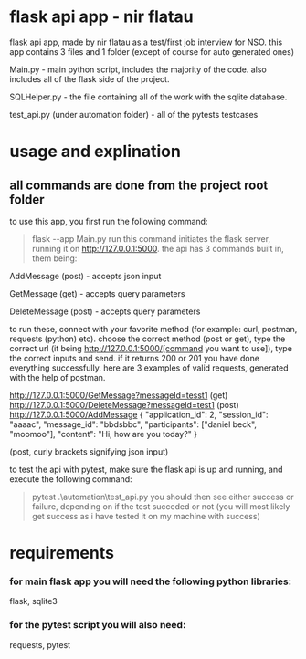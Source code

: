 
# flask api app - nir flatau

flask api app, made by nir flatau as a test/first job interview for NSO.
this app contains 3 files and 1 folder (except of course for auto generated ones)

Main.py - main python script, includes the majority of the code. also includes all of the flask side of the project.

SQLHelper.py - the file containing all of the work with the sqlite database.

test_api.py (under automation folder) - all of the pytests testcases

# usage and explination
## all commands are done from the project root folder
to use this app, you first run the following command:
> flask --app Main.py run
this command initiates the flask server, running it on http://127.0.0.1:5000. the api has 3 commands built in, them being:

AddMessage (post) - accepts json input

GetMessage (get) - accepts query parameters

DeleteMessage (post) - accepts query parameters

to run these, connect with your favorite method (for example: curl, postman, requests (python) etc). choose the correct method (post or get), type the correct url (it being http://127.0.0.1:5000/[command you want to use]), type the correct inputs and send. if it returns 200 or 201 you have done everything successfully. here are 3 examples of valid requests, generated with the help of postman.

http://127.0.0.1:5000/GetMessage?messageId=tesst1 (get)
http://127.0.0.1:5000/DeleteMessage?messageId=test1 (post)
http://127.0.0.1:5000/AddMessage {
        "application_id": 2,
    "session_id": "aaaac",
    "message_id": "bbdsbbc",
    "participants": ["daniel beck", "moomoo"],
    "content": "Hi, how are you today?"
}

(post, curly brackets signifying json input)


to test the api with pytest, make sure the flask api is up and running, and execute the following command:
> pytest .\automation\test_api.py 
you should then see either success or failure, depending on if the test succeded or not (you will most likely get success as i have tested it on my machine with success)

# requirements

### for main flask app you will need the following python libraries:
flask, sqlite3

### for the pytest script you will also need:
requests, pytest